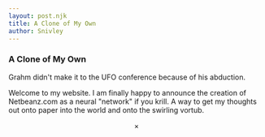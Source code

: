 ```yaml
---
layout: post.njk
title: A Clone of My Own         
author: Snivley
---
```


### A Clone of My Own
Grahm didn't make it to the UFO conference because of his abduction. 

Welcome to my website. I am finally happy to announce the creation of Netbeanz.com as a neural "network" if you krill. A way to get my thoughts out onto paper into the world and onto the swirling vortub.

<center>×</center>